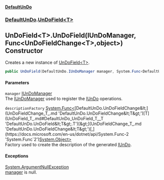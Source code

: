 #### [DefaultUnDo](DefaultUnDo.md 'DefaultUnDo')
### [DefaultUnDo](DefaultUnDo.md#DefaultUnDo 'DefaultUnDo').[UnDoField&lt;T&gt;](UnDoField_T_.md 'DefaultUnDo.UnDoField&lt;T&gt;')
## UnDoField&lt;T&gt;.UnDoField(IUnDoManager, Func&lt;UnDoFieldChange&lt;T&gt;,object&gt;) Constructor
Creates a new instance of [UnDoField&lt;T&gt;](UnDoField_T_.md 'DefaultUnDo.UnDoField&lt;T&gt;').  
```csharp
public UnDoField(DefaultUnDo.IUnDoManager manager, System.Func<DefaultUnDo.UnDoFieldChange<T>,object> descriptionFactory=null);
```
#### Parameters
<a name='DefaultUnDo_UnDoField_T__UnDoField(DefaultUnDo_IUnDoManager_System_Func_DefaultUnDo_UnDoFieldChange_T__object_)_manager'></a>
`manager` [IUnDoManager](IUnDoManager.md 'DefaultUnDo.IUnDoManager')  
The [IUnDoManager](IUnDoManager.md 'DefaultUnDo.IUnDoManager') used to register the [IUnDo](IUnDo.md 'DefaultUnDo.IUnDo') operations.
  
<a name='DefaultUnDo_UnDoField_T__UnDoField(DefaultUnDo_IUnDoManager_System_Func_DefaultUnDo_UnDoFieldChange_T__object_)_descriptionFactory'></a>
`descriptionFactory` [System.Func&lt;](https://docs.microsoft.com/en-us/dotnet/api/System.Func-2 'System.Func`2')[DefaultUnDo.UnDoFieldChange&lt;](UnDoFieldChange_T_.md 'DefaultUnDo.UnDoFieldChange&lt;T&gt;')[T](UnDoField_T_.md#DefaultUnDo_UnDoField_T__T 'DefaultUnDo.UnDoField&lt;T&gt;.T')[&gt;](UnDoFieldChange_T_.md 'DefaultUnDo.UnDoFieldChange&lt;T&gt;')[,](https://docs.microsoft.com/en-us/dotnet/api/System.Func-2 'System.Func`2')[System.Object](https://docs.microsoft.com/en-us/dotnet/api/System.Object 'System.Object')[&gt;](https://docs.microsoft.com/en-us/dotnet/api/System.Func-2 'System.Func`2')  
Factory used to create the description of the generated [IUnDo](IUnDo.md 'DefaultUnDo.IUnDo').
  
#### Exceptions
[System.ArgumentNullException](https://docs.microsoft.com/en-us/dotnet/api/System.ArgumentNullException 'System.ArgumentNullException')  
[manager](UnDoField_T__UnDoField(IUnDoManager_Func_UnDoFieldChange_T__object_).md#DefaultUnDo_UnDoField_T__UnDoField(DefaultUnDo_IUnDoManager_System_Func_DefaultUnDo_UnDoFieldChange_T__object_)_manager 'DefaultUnDo.UnDoField&lt;T&gt;.UnDoField(DefaultUnDo.IUnDoManager, System.Func&lt;DefaultUnDo.UnDoFieldChange&lt;T&gt;,object&gt;).manager') is null.
